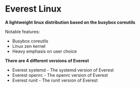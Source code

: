 # Everest Linux
**A lightweight linux distribution based on the busybox coreutils**

Notable features:
- Busybox coreutils
- Linux zen kernel
- Heavy emphasis on user choice

**There are 4 different versions of Everest**
- Everest systemd - The systemd version of Everest
- Everest openrc - The openrc version of Everest
- Everest runit - The runit version of Everest
